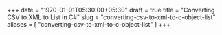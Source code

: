 +++
date = "1970-01-01T05:30:00+05:30"
draft = true
title = "Converting CSV to XML to List in C#"
slug = "converting-csv-to-xml-to-c-object-list"
aliases = [
	"converting-csv-to-xml-to-c-object-list"
]
+++
